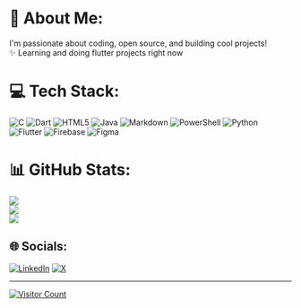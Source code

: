 # 💫 About Me:
I'm passionate about coding, open source, and building cool projects!<br>✨️ Learning and doing flutter projects right now<br>

 

# 💻 Tech Stack:
![C](https://img.shields.io/badge/c-%2300599C.svg?style=for-the-badge&logo=c&logoColor=white) ![Dart](https://img.shields.io/badge/dart-%230175C2.svg?style=for-the-badge&logo=dart&logoColor=white) ![HTML5](https://img.shields.io/badge/html5-%23E34F26.svg?style=for-the-badge&logo=html5&logoColor=white) ![Java](https://img.shields.io/badge/java-%23ED8B00.svg?style=for-the-badge&logo=openjdk&logoColor=white) ![Markdown](https://img.shields.io/badge/markdown-%23000000.svg?style=for-the-badge&logo=markdown&logoColor=white) ![PowerShell](https://img.shields.io/badge/PowerShell-%235391FE.svg?style=for-the-badge&logo=powershell&logoColor=white) ![Python](https://img.shields.io/badge/python-3670A0?style=for-the-badge&logo=python&logoColor=ffdd54) ![Flutter](https://img.shields.io/badge/Flutter-%2302569B.svg?style=for-the-badge&logo=Flutter&logoColor=white) ![Firebase](https://img.shields.io/badge/firebase-a08021?style=for-the-badge&logo=firebase&logoColor=ffcd34) ![Figma](https://img.shields.io/badge/figma-%23F24E1E.svg?style=for-the-badge&logo=figma&logoColor=white)
# 📊 GitHub Stats:
![](https://github-readme-stats.vercel.app/api?username=Shaun-Titus&theme=blue_navy&hide_border=false&include_all_commits=false&count_private=true)<br/>
![](https://nirzak-streak-stats.vercel.app/?user=Shaun-Titus&theme=blue_navy&hide_border=false)<br/>
![](https://github-readme-stats.vercel.app/api/top-langs/?username=Shaun-Titus&theme=blue_navy&hide_border=false&include_all_commits=false&count_private=true&layout=compact)


## 🌐 Socials:
[![LinkedIn](https://img.shields.io/badge/LinkedIn-%230077B5.svg?logo=linkedin&logoColor=white)](https://www.linkedin.com/in/shaun-titus-geevarghese)
 [![X](https://img.shields.io/badge/X-black.svg?logo=X&logoColor=white)](https://x.com/shauntitus_7)

---
[![Visitor Count](https://visitcount.itsvg.in/api?id=Shaun-Titus&icon=9&color=1)](https://komarev.com/ghpvc/?username=Shaun-Titus)